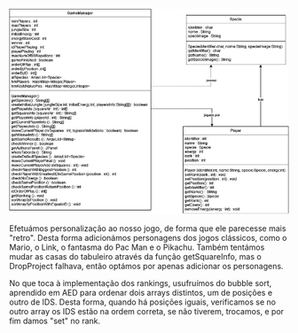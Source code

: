 ![](diagrama.png?raw=true "Diagrama UML")

Efetuámos personalização ao nosso jogo, de forma que ele parecesse mais "retro".
Desta forma adicionámos personagens dos jogos clássicos, como o Mario, o Link, o fantasma do Pac Man e o Pikachu.
Também tentámos mudar as casas do tabuleiro através da função getSquareInfo, mas o DropProject falhava, então optámos por apenas adicionar os personagens.

No que toca à implementação dos rankings, usufruímos do bubble sort, aprendido em AED para ordenar dois arrays distintos, um de posições e outro de IDS.
Desta forma, quando há posições iguais, verificamos se no outro array os IDS estão na ordem correta, se não tiverem, trocamos, e por fim damos "set" no rank.
